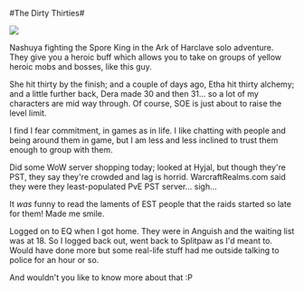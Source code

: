 #The Dirty Thirties#

![](http://westkarana.com/images/sporeking.jpg)

Nashuya fighting the Spore King in the Ark of Harclave solo adventure. They give you a heroic buff which allows you to take on groups of yellow heroic mobs and bosses, like this guy.

She hit thirty by the finish; and a couple of days ago, Etha hit thirty alchemy; and a little further back, Dera made 30 and then 31... so a lot of my characters are mid way through. Of course, SOE is just about to raise the level limit.

I find I fear commitment, in games as in life. I like chatting with people and being around them in game, but I am less and less inclined to trust them enough to group with them.

Did some WoW server shopping today; looked at Hyjal, but though they're PST, they say they're crowded and lag is horrid. WarcraftRealms.com said they were they least-populated PvE PST server... sigh...

It *was* funny to read the laments of EST people that the raids started so late for them! Made me smile.

Logged on to EQ when I got home. They were in Anguish and the waiting list was at 18. So I logged back out, went back to Splitpaw as I'd meant to. Would have done more but some real-life stuff had me outside talking to police for an hour or so.

And wouldn't you like to know more about that :P
